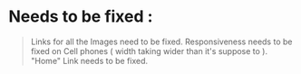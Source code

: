# Needs to be fixed : 
> Links for all the Images need to be fixed.
> Responsiveness needs to be fixed on Cell phones ( width taking wider than it's suppose to ).
> "Home" Link needs to be fixed.

